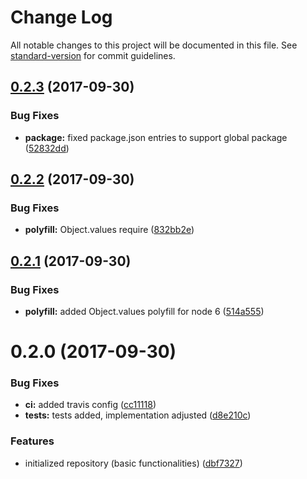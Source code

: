# Change Log

All notable changes to this project will be documented in this file. See [standard-version](https://github.com/conventional-changelog/standard-version) for commit guidelines.

<a name="0.2.3"></a>
## [0.2.3](https://github.com/Morishiri/simple-coverage-badger/compare/v0.2.2...v0.2.3) (2017-09-30)


### Bug Fixes

* **package:** fixed package.json entries to support global package ([52832dd](https://github.com/Morishiri/simple-coverage-badger/commit/52832dd))



<a name="0.2.2"></a>
## [0.2.2](https://github.com/Morishiri/simple-coverage-badger/compare/v0.2.1...v0.2.2) (2017-09-30)


### Bug Fixes

* **polyfill:** Object.values require ([832bb2e](https://github.com/Morishiri/simple-coverage-badger/commit/832bb2e))



<a name="0.2.1"></a>
## [0.2.1](https://github.com/Morishiri/simple-coverage-badger/compare/v0.2.0...v0.2.1) (2017-09-30)


### Bug Fixes

* **polyfill:** added Object.values polyfill for node 6 ([514a555](https://github.com/Morishiri/simple-coverage-badger/commit/514a555))



<a name="0.2.0"></a>
# 0.2.0 (2017-09-30)


### Bug Fixes

* **ci:** added travis config ([cc11118](https://github.com/Morishiri/simple-coverage-badger/commit/cc11118))
* **tests:** tests added, implementation adjusted ([d8e210c](https://github.com/Morishiri/simple-coverage-badger/commit/d8e210c))


### Features

* initialized repository (basic functionalities) ([dbf7327](https://github.com/Morishiri/simple-coverage-badger/commit/dbf7327))
